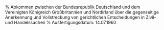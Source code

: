 % Abkommen zwischen der Bundesrepublik Deutschland und dem Vereinigten Königreich Großbritannien und Nordirland über die gegenseitige Anerkennung und Vollstreckung von gerichtlichen Entscheidungen in Zivil- und Handelssachen
% Ausfertigungsdatum: 14.07.1960
 